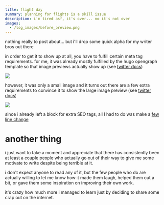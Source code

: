 ```yaml
---
title: flight day
summary: planning for flights is a skill issue
description: i'm tired asf, it's over... no it's not over
images:
  - /log_images/before_preview.png
---
```

nothing really to post about... but i'll drop some quick alpha for my writer bros out there

in order to get it to show up at all, you have to fulfill certain meta tag requirements. for me, it was already mostly fulfilled by the hugo opengraph template so that image previews actually show up (see [twitter docs](https://developer.twitter.com/en/docs/twitter-for-websites/cards/overview/markup))


![](/log_images/before_preview.png)


however, it was only a small image and it turns out there are a few extra requirements to convince it to show the large image preview (see [twitter docs](https://developer.twitter.com/en/docs/twitter-for-websites/cards/overview/summary-card-with-large-image))

![](/log_images/after_preview.png)

since i already left a block for extra SEO tags, all I had to do was make a [few line change](https://github.com/hitorilabs/hitorilabs.github.io/commit/ac9e2cddf502b92e457e58f192c849f5e746797d)
# another thing
i just want to take a moment and appreciate that there has consistently been at least a couple people who actually go out of their way to give me some motivate to write despite being terrible at it. 

i don't expect anyone to read any of it, but the few people who do are actually willing to let me know how it made them laugh, helped them out a bit, or gave them some inspiration on improving their own work.

it's crazy how much more i managed to learn just by deciding to share some crap out on the internet.
